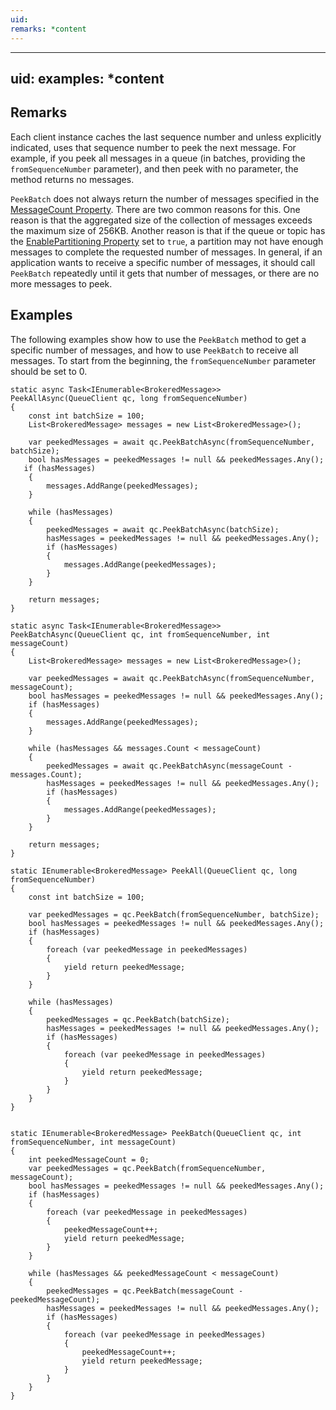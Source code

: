 ```yaml
---
uid: 
remarks: *content
---
```

---
uid: 
examples: *content
---
## Remarks  
 Each client instance caches the last sequence number and unless explicitly indicated, uses that sequence number to peek the next message. For example, if you peek all messages in a queue (in batches, providing the `fromSequenceNumber` parameter), and then peek with no parameter, the method returns no messages.  
  
 `PeekBatch` does not always return the number of messages specified in the [MessageCount Property](assetId:///P:Microsoft.ServiceBus.Messaging.QueueDescription.MessageCount?qualifyHint=False&autoUpgrade=True). There are two common reasons for this.  One reason is that the aggregated size of the collection of messages exceeds the maximum size of 256KB.  Another reason is that if the queue or topic has the [EnablePartitioning Property](assetId:///P:Microsoft.ServiceBus.Messaging.QueueDescription.EnablePartitioning?qualifyHint=False&autoUpgrade=True) set to `true`, a partition may not have enough messages to complete the requested number of messages.     In general, if an application wants to receive a specific number of messages, it should call `PeekBatch` repeatedly until it gets that number of messages, or there are no more messages to peek.  
  
## Examples  
 The following examples show how to use the `PeekBatch` method to get a specific number of messages, and how to use `PeekBatch` to receive all messages.  To start from the beginning, the `fromSequenceNumber` parameter should be set to 0.  
  
```  
static async Task<IEnumerable<BrokeredMessage>> PeekAllAsync(QueueClient qc, long fromSequenceNumber)  
{  
    const int batchSize = 100;  
    List<BrokeredMessage> messages = new List<BrokeredMessage>();  
  
    var peekedMessages = await qc.PeekBatchAsync(fromSequenceNumber, batchSize);  
    bool hasMessages = peekedMessages != null && peekedMessages.Any();  
   if (hasMessages)  
    {  
        messages.AddRange(peekedMessages);  
    }  
  
    while (hasMessages)  
    {  
        peekedMessages = await qc.PeekBatchAsync(batchSize);  
        hasMessages = peekedMessages != null && peekedMessages.Any();  
        if (hasMessages)  
        {  
            messages.AddRange(peekedMessages);  
        }  
    }   
  
    return messages;  
}  
```  
  
```  
static async Task<IEnumerable<BrokeredMessage>> PeekBatchAsync(QueueClient qc, int fromSequenceNumber, int messageCount)  
{  
    List<BrokeredMessage> messages = new List<BrokeredMessage>();  
  
    var peekedMessages = await qc.PeekBatchAsync(fromSequenceNumber, messageCount);  
    bool hasMessages = peekedMessages != null && peekedMessages.Any();  
    if (hasMessages)  
    {  
        messages.AddRange(peekedMessages);  
    }  
  
    while (hasMessages && messages.Count < messageCount)  
    {  
        peekedMessages = await qc.PeekBatchAsync(messageCount - messages.Count);  
        hasMessages = peekedMessages != null && peekedMessages.Any();  
        if (hasMessages)  
        {  
            messages.AddRange(peekedMessages);  
        }  
    }   
  
    return messages;  
}  
```  
  
```  
static IEnumerable<BrokeredMessage> PeekAll(QueueClient qc, long fromSequenceNumber)  
{  
    const int batchSize = 100;  
  
    var peekedMessages = qc.PeekBatch(fromSequenceNumber, batchSize);  
    bool hasMessages = peekedMessages != null && peekedMessages.Any();  
    if (hasMessages)  
    {  
        foreach (var peekedMessage in peekedMessages)  
        {  
            yield return peekedMessage;  
        }  
    }  
  
    while (hasMessages)  
    {  
        peekedMessages = qc.PeekBatch(batchSize);  
        hasMessages = peekedMessages != null && peekedMessages.Any();  
        if (hasMessages)  
        {  
            foreach (var peekedMessage in peekedMessages)  
            {  
                yield return peekedMessage;  
            }  
        }  
    }  
}  
  
```  
  
```  
static IEnumerable<BrokeredMessage> PeekBatch(QueueClient qc, int fromSequenceNumber, int messageCount)  
{  
    int peekedMessageCount = 0;  
    var peekedMessages = qc.PeekBatch(fromSequenceNumber, messageCount);  
    bool hasMessages = peekedMessages != null && peekedMessages.Any();  
    if (hasMessages)  
    {  
        foreach (var peekedMessage in peekedMessages)  
        {  
            peekedMessageCount++;  
            yield return peekedMessage;  
        }  
    }  
  
    while (hasMessages && peekedMessageCount < messageCount)  
    {  
        peekedMessages = qc.PeekBatch(messageCount - peekedMessageCount);  
        hasMessages = peekedMessages != null && peekedMessages.Any();  
        if (hasMessages)  
        {  
            foreach (var peekedMessage in peekedMessages)  
            {  
                peekedMessageCount++;  
                yield return peekedMessage;  
            }  
        }  
    }  
}  
  
```